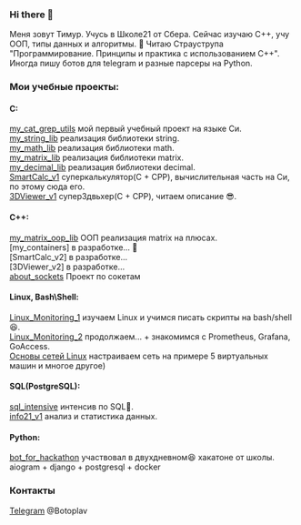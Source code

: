 ### Hi there 👋 
Меня зовут Тимур. Учусь в Школе21 от Сбера. Сейчас изучаю C++, учу ООП, типы данных и алгоритмы. 📖 Читаю Страуструпа "Программирование. Принципы и практика с использованием С++". Иногда пишу ботов для telegram и разные парсеры на Python. 


### Мои учебные проекты:
#### С:  
[my_cat_grep_utils](https://github.com/GTimsan/my_cat_grep_utils) мой первый учебный проект на языке Си.  
[my_string_lib](https://github.com/GTimsan/my_string_lib) реализация библиотеки string.  
[my_math_lib](https://github.com/GTimsan/my_math_lib) реализация библиотеки math.  
[my_matrix_lib](https://github.com/GTimsan/my_matrix_lib) реализация библиотеки matrix.  
[my_decimal_lib](https://github.com/GTimsan/my_decimal_lib) реализация библиотеки decimal.  
[SmartCalc_v1](https://github.com/GTimsan/SmartCalc_v1) суперкалькулятор(C + CPP), вычислительная часть на Си, по этому сюда его.   
[3DViewer_v1](https://github.com/GTimsan/3DViewer_v1) супер3двьхер(С + СPP), читаем описание 😎.  

#### C++:
[my_matrix_oop_lib](https://github.com/GTimsan/my_matrix_oop_lib) ООП реализация matrix на плюсах.  
[my_containers] в разработке... 🚀  
[SmartCalc_v2] в разработке...  
[3DViewer_v2] в разработке...  
[about_sockets](https://github.com/GTimsan/about_sockets) Проект по сокетам 

#### Linux, Bash\Shell:
[Linux_Monitoring_1](https://github.com/GTimsan/Linux_Monitoring_1) изучаем Linux и учимся писать скрипты на bash/shell 😆.  
[Linux_Monitoring_2](https://github.com/GTimsan/Linux_Monitoring_2) продолжаем... + знакомимся с Prometheus, Grafana, GoAccess.  
[Основы сетей Linux](https://github.com/GTimsan/LinuxNetwork) настраиваем сеть на примере 5 виртуальных машин и многое другое)

#### SQL(PostgreSQL): 
[sql_intensive](https://github.com/GTimsan/sql_intensive) интенсив по SQL🐘.  
[info21_v1](https://github.com/GTimsan/info21_v1) анализ и статистика данных.  

#### Python:
[bot_for_hackathon](https://github.com/GTimsan/bot_for_hackathon) участвовал в двухдневном😆 хакатоне от школы. aiogram + django + postgresql + docker  

### Контакты
[Telegram](https://t.me/Botoplav) @Botoplav

